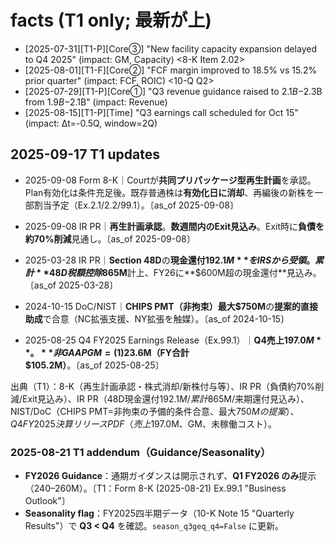 # facts (T1 only; 最新が上)

- [2025-07-31][T1-P][Core③] "New facility capacity expansion delayed to Q4 2025" (impact: GM, Capacity) <8-K Item 2.02>
- [2025-08-01][T1-F][Core②] "FCF margin improved to 18.5% vs 15.2% prior quarter" (impact: FCF, ROIC) <10-Q Q2>
- [2025-07-29][T1-P][Core①] "Q3 revenue guidance raised to $2.1B-$2.3B from $1.9B-$2.1B" (impact: Revenue) <Earnings Call>
- [2025-08-15][T1-P][Time] "Q3 earnings call scheduled for Oct 15" (impact: Δt=-0.5Q, window=2Q) <IR Calendar>

## 2025-09-17 T1 updates

- 2025-09-08 Form 8-K｜Courtが**共同プリパッケージ型再生計画**を承認。Plan有効化は条件充足後。既存普通株は**有効化日に消却**、再編後の新株を一部割当予定（Ex.2.1/2.2/99.1）。〔as_of 2025-09-08〕

- 2025-09-08 IR PR｜**再生計画承認**。**数週間内のExit見込み**。Exit時に**負債を約70%削減**見通し。〔as_of 2025-09-08〕

- 2025-03-28 IR PR｜**Section 48D**の**現金還付$192.1M**をIRSから受領。累計**48D税額控除$865M**計上、FY26に**$600M超の現金還付**見込み。〔as_of 2025-03-28〕

- 2024-10-15 DoC/NIST｜**CHIPS PMT（非拘束）最大$750M**の**提案的直接助成**で合意（NC拡張支援、NY拡張を触媒）。〔as_of 2024-10-15〕

- 2025-08-25 Q4 FY2025 Earnings Release（Ex.99.1）｜**Q4売上$197.0M**。**非GAAP GM=(1)%**。**未稼働コスト$23.6M（FY合計$105.2M）**。〔as_of 2025-08-25〕


出典（T1）：8-K（再生計画承認・株式消却/新株付与等）、IR PR（負債約70%削減/Exit見込み）、IR PR（48D現金還付$192.1M/累計$865M/来期還付見込み）、NIST/DoC（CHIPS PMT=非拘束の予備的条件合意、最大$750Mの提案）、Q4 FY2025 決算リリースPDF（売上$197.0M、GM、未稼働コスト）。

### 2025-08-21 T1 addendum（Guidance/Seasonality）
- **FY2026 Guidance**：通期ガイダンスは開示されず、**Q1 FY2026 のみ**提示（$240–$260M）。〔T1：Form 8-K (2025-08-21) Ex.99.1 "Business Outlook"〕
- **Seasonality flag**：FY2025四半期データ（10-K Note 15 "Quarterly Results"）で **Q3 < Q4** を確認。`season_q3geq_q4=False` に更新。